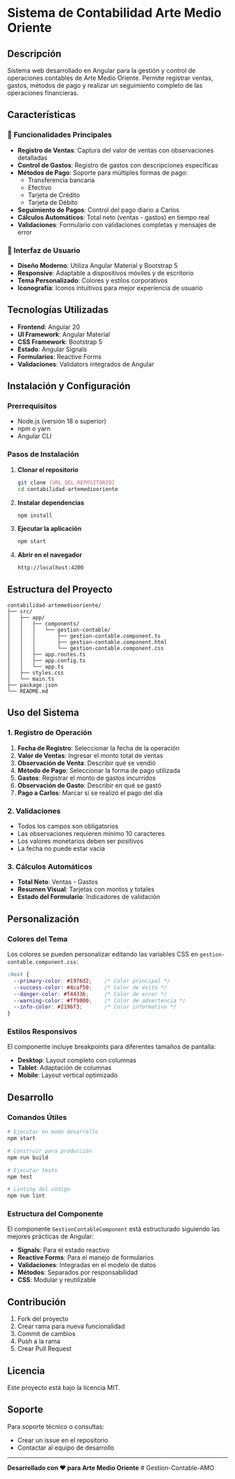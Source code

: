 # Sistema de Contabilidad Arte Medio Oriente

## Descripción

Sistema web desarrollado en Angular para la gestión y control de operaciones contables de Arte Medio Oriente. Permite registrar ventas, gastos, métodos de pago y realizar un seguimiento completo de las operaciones financieras.

## Características

### 🎯 Funcionalidades Principales
- **Registro de Ventas**: Captura del valor de ventas con observaciones detalladas
- **Control de Gastos**: Registro de gastos con descripciones específicas
- **Métodos de Pago**: Soporte para múltiples formas de pago:
  - Transferencia bancaria
  - Efectivo
  - Tarjeta de Crédito
  - Tarjeta de Débito
- **Seguimiento de Pagos**: Control del pago diario a Carlos
- **Cálculos Automáticos**: Total neto (ventas - gastos) en tiempo real
- **Validaciones**: Formulario con validaciones completas y mensajes de error

### 🎨 Interfaz de Usuario
- **Diseño Moderno**: Utiliza Angular Material y Bootstrap 5
- **Responsive**: Adaptable a dispositivos móviles y de escritorio
- **Tema Personalizado**: Colores y estilos corporativos
- **Iconografía**: Iconos intuitivos para mejor experiencia de usuario

## Tecnologías Utilizadas

- **Frontend**: Angular 20
- **UI Framework**: Angular Material
- **CSS Framework**: Bootstrap 5
- **Estado**: Angular Signals
- **Formularios**: Reactive Forms
- **Validaciones**: Validators integrados de Angular

## Instalación y Configuración

### Prerrequisitos
- Node.js (versión 18 o superior)
- npm o yarn
- Angular CLI

### Pasos de Instalación

1. **Clonar el repositorio**
   ```bash
   git clone [URL_DEL_REPOSITORIO]
   cd contabilidad-artemediooriente
   ```

2. **Instalar dependencias**
   ```bash
   npm install
   ```

3. **Ejecutar la aplicación**
   ```bash
   npm start
   ```

4. **Abrir en el navegador**
   ```
   http://localhost:4200
   ```

## Estructura del Proyecto

```
contabilidad-artemediooriente/
├── src/
│   ├── app/
│   │   ├── components/
│   │   │   └── gestion-contable/
│   │   │       ├── gestion-contable.component.ts
│   │   │       ├── gestion-contable.component.html
│   │   │       └── gestion-contable.component.css
│   │   ├── app.routes.ts
│   │   ├── app.config.ts
│   │   └── app.ts
│   ├── styles.css
│   └── main.ts
├── package.json
└── README.md
```

## Uso del Sistema

### 1. Registro de Operación
1. **Fecha de Registro**: Seleccionar la fecha de la operación
2. **Valor de Ventas**: Ingresar el monto total de ventas
3. **Observación de Venta**: Describir qué se vendió
4. **Método de Pago**: Seleccionar la forma de pago utilizada
5. **Gastos**: Registrar el monto de gastos incurridos
6. **Observación de Gasto**: Describir en qué se gastó
7. **Pago a Carlos**: Marcar si se realizó el pago del día

### 2. Validaciones
- Todos los campos son obligatorios
- Las observaciones requieren mínimo 10 caracteres
- Los valores monetarios deben ser positivos
- La fecha no puede estar vacía

### 3. Cálculos Automáticos
- **Total Neto**: Ventas - Gastos
- **Resumen Visual**: Tarjetas con montos y totales
- **Estado del Formulario**: Indicadores de validación

## Personalización

### Colores del Tema
Los colores se pueden personalizar editando las variables CSS en `gestion-contable.component.css`:

```css
:host {
  --primary-color: #1976d2;    /* Color principal */
  --success-color: #4caf50;    /* Color de éxito */
  --danger-color: #f44336;     /* Color de error */
  --warning-color: #ff9800;    /* Color de advertencia */
  --info-color: #2196f3;       /* Color informativo */
}
```

### Estilos Responsivos
El componente incluye breakpoints para diferentes tamaños de pantalla:
- **Desktop**: Layout completo con columnas
- **Tablet**: Adaptación de columnas
- **Mobile**: Layout vertical optimizado

## Desarrollo

### Comandos Útiles

```bash
# Ejecutar en modo desarrollo
npm start

# Construir para producción
npm run build

# Ejecutar tests
npm test

# Linting del código
npm run lint
```

### Estructura del Componente

El componente `GestionContableComponent` está estructurado siguiendo las mejores prácticas de Angular:

- **Signals**: Para el estado reactivo
- **Reactive Forms**: Para el manejo de formularios
- **Validaciones**: Integradas en el modelo de datos
- **Métodos**: Separados por responsabilidad
- **CSS**: Modular y reutilizable

## Contribución

1. Fork del proyecto
2. Crear rama para nueva funcionalidad
3. Commit de cambios
4. Push a la rama
5. Crear Pull Request

## Licencia

Este proyecto está bajo la licencia MIT.

## Soporte

Para soporte técnico o consultas:
- Crear un issue en el repositorio
- Contactar al equipo de desarrollo

---
**Desarrollado con ❤️ para Arte Medio Oriente**
#   G e s t i o n - C o n t a b l e - A M O 
 
 
